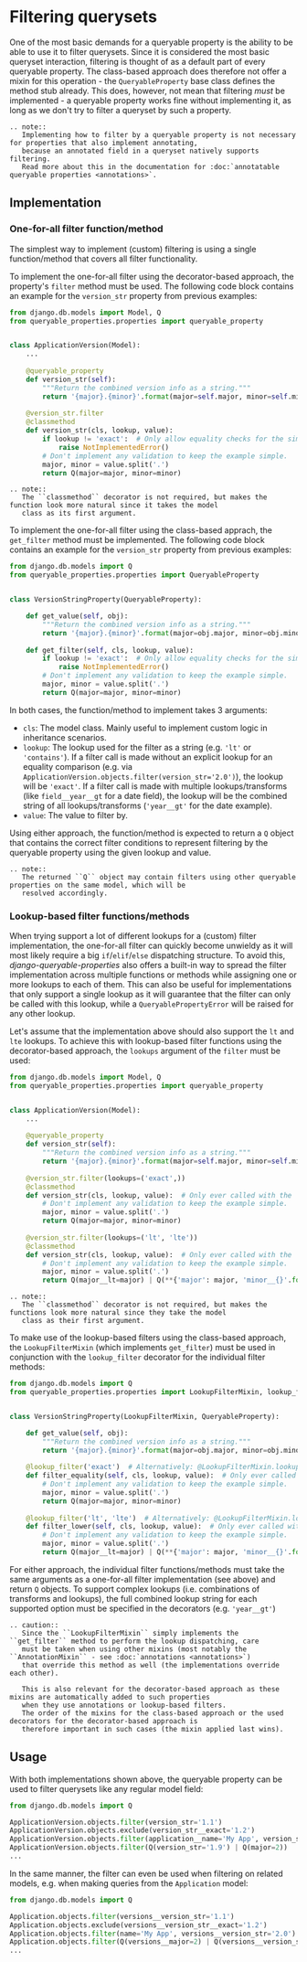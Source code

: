 # Filtering querysets

One of the most basic demands for a queryable property is the ability to be able to use it to filter querysets.
Since it is considered the most basic queryset interaction, filtering is thought of as a default part of every
queryable property.
The class-based approach does therefore not offer a mixin for this operation - the `QueryableProperty` base class
defines the method stub already.
This does, however, not mean that filtering *must* be implemented - a queryable property works fine without
implementing it, as long as we don't try to filter a queryset by such a property.

```eval_rst
.. note::
   Implementing how to filter by a queryable property is not necessary for properties that also implement annotating,
   because an annotated field in a queryset natively supports filtering.
   Read more about this in the documentation for :doc:`annotatable queryable properties <annotations>`.
```

## Implementation

### One-for-all filter function/method

The simplest way to implement (custom) filtering is using a single function/method that covers all filter
functionality.

To implement the one-for-all filter using the decorator-based approach, the property's `filter` method must be used.
The following code block contains an example for the `version_str` property from previous examples:
```python
from django.db.models import Model, Q
from queryable_properties.properties import queryable_property


class ApplicationVersion(Model):
    ...
    
    @queryable_property
    def version_str(self):
        """Return the combined version info as a string."""
        return '{major}.{minor}'.format(major=self.major, minor=self.minor)
    
    @version_str.filter
    @classmethod
    def version_str(cls, lookup, value):
        if lookup != 'exact':  # Only allow equality checks for the simplicity of the example
            raise NotImplementedError()
        # Don't implement any validation to keep the example simple.
        major, minor = value.split('.')
        return Q(major=major, minor=minor)
```

```eval_rst
.. note::
   The ``classmethod`` decorator is not required, but makes the function look more natural since it takes the model
   class as its first argument.
```

To implement the one-for-all filter using the class-based apprach, the `get_filter` method must be implemented.
The following code block contains an example for the `version_str` property from previous examples:
```python
from django.db.models import Q
from queryable_properties.properties import QueryableProperty


class VersionStringProperty(QueryableProperty):

    def get_value(self, obj):
        """Return the combined version info as a string."""
        return '{major}.{minor}'.format(major=obj.major, minor=obj.minor)
    
    def get_filter(self, cls, lookup, value):
        if lookup != 'exact':  # Only allow equality checks for the simplicity of the example
            raise NotImplementedError()
        # Don't implement any validation to keep the example simple.
        major, minor = value.split('.')
        return Q(major=major, minor=minor)
```

In both cases, the function/method to implement takes 3 arguments:
- `cls`:
  The model class. Mainly useful to implement custom logic in inheritance scenarios.
- `lookup`: 
  The lookup used for the filter as a string (e.g. `'lt'` or `'contains'`).
  If a filter call is made without an explicit lookup for an equality comparison
  (e.g. via `ApplicationVersion.objects.filter(version_str='2.0')`), the lookup will be `'exact'`.
  If a filter call is made with multiple lookups/transforms (like `field__year__gt` for a date field), the lookup will
  be the combined string of all lookups/transforms (`'year__gt'` for the date example).
- `value`:
  The value to filter by.

Using either approach, the function/method is expected to return a `Q` object that contains the correct filter
conditions to represent filtering by the queryable property using the given lookup and value.

```eval_rst
.. note::
   The returned ``Q`` object may contain filters using other queryable properties on the same model, which will be
   resolved accordingly.
```

### Lookup-based filter functions/methods

When trying support a lot of different lookups for a (custom) filter implementation, the one-for-all filter can quickly
become unwieldy as it will most likely require a big `if`/`elif`/`else` dispatching structure.
To avoid this, *django-queryable-properties* also offers a built-in way to spread the filter implementation across
multiple functions or methods while assigning one or more lookups to each of them.
This can also be useful for implementations that only support a single lookup as it will guarantee that the filter can
only be called with this lookup, while a `QueryablePropertyError` will be raised for any other lookup.

Let's assume that the implementation above should also support the `lt` and `lte` lookups.
To achieve this with lookup-based filter functions using the decorator-based approach, the `lookups` argument of the
`filter` must be used:
```python
from django.db.models import Model, Q
from queryable_properties.properties import queryable_property


class ApplicationVersion(Model):
    ...
    
    @queryable_property
    def version_str(self):
        """Return the combined version info as a string."""
        return '{major}.{minor}'.format(major=self.major, minor=self.minor)
    
    @version_str.filter(lookups=('exact',))
    @classmethod
    def version_str(cls, lookup, value):  # Only ever called with the 'exact' lookup.
        # Don't implement any validation to keep the example simple.
        major, minor = value.split('.')
        return Q(major=major, minor=minor)
    
    @version_str.filter(lookups=('lt', 'lte'))
    @classmethod
    def version_str(cls, lookup, value):  # Only ever called with the 'lt' or 'lte' lookup.
        # Don't implement any validation to keep the example simple.
        major, minor = value.split('.')
        return Q(major__lt=major) | Q(**{'major': major, 'minor__{}'.format(lookup): minor})
```

```eval_rst
.. note::
   The ``classmethod`` decorator is not required, but makes the functions look more natural since they take the model
   class as their first argument.
```

To make use of the lookup-based filters using the class-based approach, the `LookupFilterMixin` (which implements
`get_filter`) must be used in conjunction with the `lookup_filter` decorator for the individual filter methods:
```python
from django.db.models import Q
from queryable_properties.properties import LookupFilterMixin, lookup_filter, QueryableProperty


class VersionStringProperty(LookupFilterMixin, QueryableProperty):

    def get_value(self, obj):
        """Return the combined version info as a string."""
        return '{major}.{minor}'.format(major=obj.major, minor=obj.minor)
    
    @lookup_filter('exact')  # Alternatively: @LookupFilterMixin.lookup_filter(...)
    def filter_equality(self, cls, lookup, value):  # Only ever called with the 'exact' lookup.
        # Don't implement any validation to keep the example simple.
        major, minor = value.split('.')
        return Q(major=major, minor=minor)
    
    @lookup_filter('lt', 'lte')  # Alternatively: @LookupFilterMixin.lookup_filter(...)
    def filter_lower(self, cls, lookup, value):  # Only ever called with the 'lt' or 'lte' lookup.
        # Don't implement any validation to keep the example simple.
        major, minor = value.split('.')
        return Q(major__lt=major) | Q(**{'major': major, 'minor__{}'.format(lookup): minor})
```

For either approach, the individual filter functions/methods must take the same arguments as a one-for-all filter
implementation (see above) and return `Q` objects.
To support complex lookups (i.e. combinations of transforms and lookups), the full combined lookup string for each
supported option must be specified in the decorators (e.g. `'year__gt'`)

```eval_rst
.. caution::
   Since the ``LookupFilterMixin`` simply implements the ``get_filter`` method to perform the lookup dispatching, care
   must be taken when using other mixins (most notably the ``AnnotationMixin`` - see :doc:`annotations <annotations>`)
   that override this method as well (the implementations override each other).
   
   This is also relevant for the decorator-based approach as these mixins are automatically added to such properties
   when they use annotations or lookup-based filters.
   The order of the mixins for the class-based approach or the used decorators for the decorator-based approach is
   therefore important in such cases (the mixin applied last wins).
```

## Usage

With both implementations shown above, the queryable property can be used to filter querysets like any regular model
field:
```python
from django.db.models import Q

ApplicationVersion.objects.filter(version_str='1.1')
ApplicationVersion.objects.exclude(version_str__exact='1.2')
ApplicationVersion.objects.filter(application__name='My App', version_str='2.0')
ApplicationVersion.objects.filter(Q(version_str='1.9') | Q(major=2))
...
```

In the same manner, the filter can even be used when filtering on related models, e.g. when making queries from the
`Application` model:
```python
from django.db.models import Q

Application.objects.filter(versions__version_str='1.1')
Application.objects.exclude(versions__version_str__exact='1.2')
Application.objects.filter(name='My App', versions__version_str='2.0')
Application.objects.filter(Q(versions__major=2) | Q(versions__version_str='1.9'))
...
```
